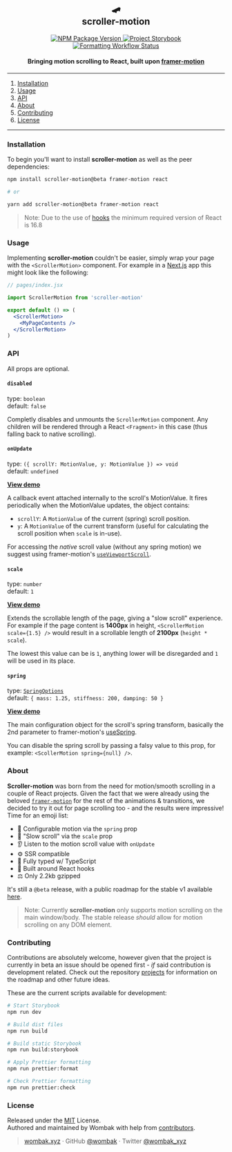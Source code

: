 <h2 align="center">🛹 <br />scroller-motion</h2>

<p align="center">
  <a href="https://www.npmjs.com/package/scroller-motion/v/beta" target="_blank">
    <img src="https://img.shields.io/npm/v/scroller-motion/beta?style=flat-square" alt="NPM Package Version" />
  </a>
  <a href="https://scroller-motion.wombak.xyz/" target="_blank">
    <img src="https://raw.githubusercontent.com/storybooks/brand/master/badge/badge-storybook.svg" alt="Project Storybook">
  </a>
  <a href="https://github.com/wombak/scroller-motion/actions?query=workflow%3AFormatting" target="_blank">
    <img src="https://github.com/wombak/scroller-motion/workflows/Formatting/badge.svg" alt="Formatting Workflow Status" />
  </a>
</p>

<h4 align="center">Bringing motion scrolling to React, built upon <a href="https://github.com/framer/motion" target="_blank">framer-motion</a></h4>

---

1. [Installation](#installation)
1. [Usage](#usage)
1. [API](#api)
1. [About](#about)
1. [Contributing](#contributing)
1. [License](#license)

---

### Installation

To begin you'll want to install **scroller-motion** as well as the peer dependencies:

```bash
npm install scroller-motion@beta framer-motion react

# or

yarn add scroller-motion@beta framer-motion react
```

> Note: Due to the use of [hooks](https://reactjs.org/docs/hooks-intro.html) the minimum required version of React is 16.8

### Usage

Implementing **scroller-motion** couldn't be easier, simply wrap your page with the `<ScrollerMotion>` component. For example in a [Next.js](https://nextjs.org/) app this might look like the following:

```jsx
// pages/index.jsx

import ScrollerMotion from 'scroller-motion'

export default () => (
  <ScrollerMotion>
    <MyPageContents />
  </ScrollerMotion>
)
```

### API

All props are optional.

#### `disabled`

type: `boolean` <br/>
default: `false`

Completly disables and unmounts the `ScrollerMotion` component. Any children will be rendered through a React `<Fragment>` in this case (thus falling back to native scrolling).

#### `onUpdate`

type: `({ scrollY: MotionValue, y: MotionValue }) => void` <br/>
default: `undefined`

[**View demo**](https://scroller-motion.wombak.xyz/?path=/story/scrollermotion--with-listener)

A callback event attached internally to the scroll's MotionValue. It fires periodically when the MotionValue updates, the object contains:

- `scrollY`: A `MotionValue` of the current (spring) scroll position.
- `y`: A `MotionValue` of the current transform (useful for calculating the scroll position when `scale` is in-use).

For accessing the _native_ scroll value (without any spring motion) we suggest using framer-motion's [`useViewportScroll`](https://www.framer.com/api/motion/motionvalue/#useviewportscroll).

#### `scale`

type: `number` <br/>
default: `1`

[**View demo**](https://scroller-motion.wombak.xyz/?path=/story/scrollermotion--custom-scale)

Extends the scrollable length of the page, giving a "slow scroll" experience. For example if the page content is **1400px** in height, `<ScrollerMotion scale={1.5} />` would result in a scrollable length of **2100px** (`height * scale`).

The lowest this value can be is `1`, anything lower will be disregarded and `1` will be used in its place.

#### `spring`

type: [`SpringOptions`](https://github.com/Popmotion/popmotion/blob/ec4974a19789c3cebc4e14e1fde3b55cdeecf7b0/packages/popmotion/src/animations/spring/types.ts#L1) <br/>
default: `{ mass: 1.25, stiffness: 200, damping: 50 }`

[**View demo**](https://scroller-motion.wombak.xyz/?path=/story/scrollermotion--custom-spring)

The main configuration object for the scroll's spring transform, basically the 2nd parameter to framer-motion's [useSpring](https://www.framer.com/api/motion/types/#spring).

You can disable the spring scroll by passing a falsy value to this prop, for example: `<ScollerMotion spring={null} />`.

### About

**Scroller-motion** was born from the need for motion/smooth scrolling in a couple of React projects. Given the fact that we were already using the beloved [`framer-motion`](https://github.com/framer/motion) for the rest of the animations & transitions, we decided to try it out for page scrolling too - and the results were impressive! Time for an emoji list:

- 🏀 Configurable motion via the `spring` prop
- 🐌 "Slow scroll" via the `scale` prop
- 👂 Listen to the motion scroll value with `onUpdate`
- ⚙️ SSR compatible
- 🤖 Fully typed w/ TypeScript
- 🎣 Built around React hooks
- ⚖️ Only 2.2kb gzipped

It's still a `@beta` release, with a public roadmap for the stable v1 available [here](https://github.com/wombak/scroller-motion/projects/1).

> Note: Currently **scroller-motion** only supports motion scrolling on the main window/body. The stable release _should_ allow for motion scrolling on any DOM element.

### Contributing

Contributions are absolutely welcome, however given that the project is currently in beta an issue should be opened first - _if_ said contribution is development related. Check out the repository [projects](https://github.com/wombak/scroller-motion/projects) for information on the roadmap and other future ideas.

These are the current scripts available for development:

```bash
# Start Storybook
npm run dev

# Build dist files
npm run build

# Build static Storybook
npm run build:storybook

# Apply Prettier formatting
npm run prettier:format

# Check Prettier formatting
npm run prettier:check
```

### License

Released under the [MIT](https://github.com/wombak/scroller-motion/blob/master/LICENSE) License.<br>
Authored and maintained by Wombak with help from [contributors](https://github.com/wombak/scroller-motion/contributors).

> [wombak.xyz](https://wombak.xyz) · GitHub [@wombak](https://github.com/wombak) · Twitter [@wombak_xyz](https://twitter.com/wombak_xyz)
